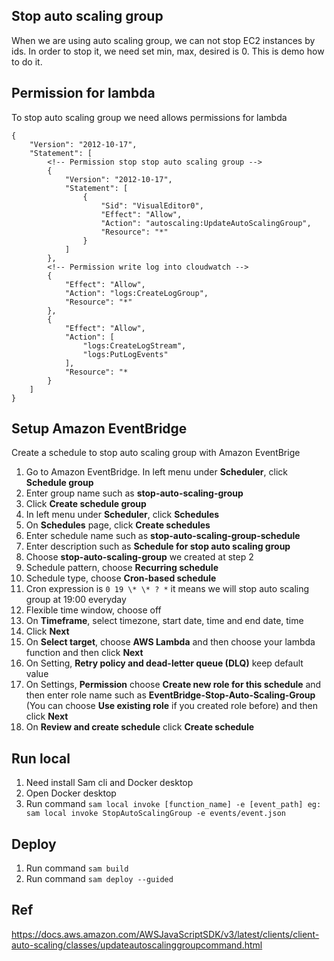 ## Stop auto scaling group

When we are using auto scaling group, we can not stop EC2 instances by ids. In order to stop it, we need set min, max, desired is 0. This is demo how to do it.

## Permission for lambda

To stop auto scaling group we need allows permissions for lambda

```
{
    "Version": "2012-10-17",
    "Statement": [
        <!-- Permission stop stop auto scaling group -->
        {
            "Version": "2012-10-17",
            "Statement": [
                {
                    "Sid": "VisualEditor0",
                    "Effect": "Allow",
                    "Action": "autoscaling:UpdateAutoScalingGroup",
                    "Resource": "*"
                }
            ]
        },
        <!-- Permission write log into cloudwatch -->
        {
            "Effect": "Allow",
            "Action": "logs:CreateLogGroup",
            "Resource": "*"
        },
        {
            "Effect": "Allow",
            "Action": [
                "logs:CreateLogStream",
                "logs:PutLogEvents"
            ],
            "Resource": "*
        }
    ]
}
```

## Setup Amazon EventBridge

Create a schedule to stop auto scaling group with Amazon EventBrige

1. Go to Amazon EventBridge. In left menu under <b>Scheduler</b>, click <b>Schedule group</b>
2. Enter group name such as <b>stop-auto-scaling-group</b>
3. Click <b>Create schedule group</b>
4. In left menu under <b>Scheduler</b>, click <b>Schedules</b>
5. On <b>Schedules</b> page, click <b>Create schedules</b>
6. Enter schedule name such as <b>stop-auto-scaling-group-schedule</b>
7. Enter description such as <b>Schedule for stop auto scaling group</b>
8. Choose <b>stop-auto-scaling-group</b> we created at step 2
9. Schedule pattern, choose <b>Recurring schedule</b>
10. Schedule type, choose <b>Cron-based schedule</b>
11. Cron expression is `0 19 \* \* ? *` it means we will stop auto scaling group at 19:00 everyday
12. Flexible time window, choose </b>off</b>
13. On <b>Timeframe</b>, select timezone, start date, time and end date, time
14. Click <b>Next</b>
15. On <b>Select target</b>, choose <b>AWS Lambda</b> and then choose your lambda function and then click <b>Next</b>
16. On Setting, <b>Retry policy and dead-letter queue (DLQ)</b> keep default value
17. On Settings, <b>Permission</b> choose <b>Create new role for this schedule</b> and then enter role name such as <b>EventBridge-Stop-Auto-Scaling-Group</b> (You can choose <b>Use existing role</b> if you created role before) and then click <b>Next</b>
18. On <b>Review and create schedule</b> click <b>Create schedule</b>

## Run local

1. Need install Sam cli and Docker desktop
2. Open Docker desktop
3. Run command `sam local invoke [function_name] -e [event_path] eg: sam local invoke StopAutoScalingGroup -e events/event.json`

## Deploy

1. Run command `sam build`
2. Run command `sam deploy --guided`

## Ref

https://docs.aws.amazon.com/AWSJavaScriptSDK/v3/latest/clients/client-auto-scaling/classes/updateautoscalinggroupcommand.html
